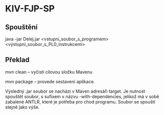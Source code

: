 # KIV-FJP-SP
## Spouštění
java -jar Delej.jar <vstupní_soubor_s_programem> <výstupní_soubor_s_PL0_instrukcemi>

## Překlad
mvn clean – vyčistí cílovou složku Mavenu

mvn package – provede sestavení aplikace.

Výsledný .jar soubor se nachází v Maven adresáři target. Je nutnost spouštět soubor, s sufixem v názvu -with-dependencies, jelikož má v sobě zabalené ANTLR, které je potřeba pro chod programu. Soubor se spouští stejně jako výše.
